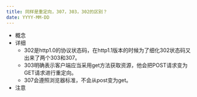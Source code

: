 ```yaml
---
title: 同样是重定向，307，303，302的区别？
date: YYYY-MM-DD
---
```

- 概念
- 详细
  - 302是http1.0的协议状态码，在http1.1版本的时候为了细化302状态码⼜出来了两个303和307。 
  - 303明确表示客户端应当采⽤get⽅法获取资源，他会把POST请求变为GET请求进⾏重定向。 
  - 307会遵照浏览器标准，不会从post变为get。
- 注意